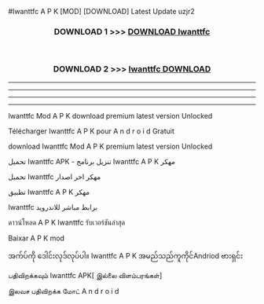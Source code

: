 #Iwanttfc  A P K [MOD] [DOWNLOAD] Latest Update uzjr2



<div align="center">

<h3>DOWNLOAD 1 >>> <a href="https://teeasianyam.web.app?sq=Iwanttfc ">DOWNLOAD Iwanttfc  </a></h3><br>

<h3>DOWNLOAD 2 >>> <a href="https://teeasianyam.web.app?sq=Iwanttfc  ">Iwanttfc   DOWNLOAD </a></h3>

</div>


----------------------------------------------------------

----------------------------------------------------------

----------------------------------------------------------

----------------------------------------------------------


Iwanttfc   Mod A P K download premium latest version Unlocked

Télécharger Iwanttfc   A P K pour A n d r o i d Gratuit

download Iwanttfc   Mod A P K premium latest version Unlocked

تحميل Iwanttfc   APK - تنزيل برنامج Iwanttfc   A P K مهكر

تحميل Iwanttfc   مهكر اخر اصدار

تطبيق Iwanttfc   A P K مهكر

Iwanttfc   برابط مباشر للاندرويد

ดาวน์โหลด A P K Iwanttfc   รับเวอร์ชันล่าสุด

Baixar A P K mod

အက်ပ်ကို ဒေါင်းလုဒ်လုပ်ပါ။ Iwanttfc   A P K အမည်သည်ကူကိုင်Andriod ဗားရှင်း

பதிவிறக்கவும் Iwanttfc   APK[ இல்லை விளம்பரங்கள்] 
 
இலவச பதிவிறக்க மோட் A n d r o i d



